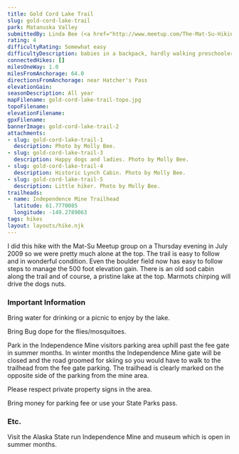 ```yaml
---
title: Gold Cord Lake Trail
slug: gold-cord-lake-trail
park: Matanuska Valley
submittedBy: Linda Bee (<a href="http://www.meetup.com/The-Mat-Su-Hiking-Meetup-Group/">The Mat-Su Hiking Meetup Group</a>)
rating: 4
difficultyRating: Somewhat easy
difficultyDescription: babies in a backpack, hardly walking preschoolers to the hardy over 60 years of age group, but no strollers. There is a 500 foot elevation gain.
connectedHikes: []
milesOneWay: 1.0
milesFromAnchorage: 64.0
directionsFromAnchorage: near Hatcher's Pass
elevationGain: 
seasonDescription: All year
mapFilename: gold-cord-lake-trail-topo.jpg
topoFilename: 
elevationFilename: 
gpxFilename: 
bannerImage: gold-cord-lake-trail-2
attachments:
- slug: gold-cord-lake-trail-1
  description: Photo by Molly Bee.
- slug: gold-cord-lake-trail-3
  description: Happy dogs and ladies. Photo by Molly Bee.
- slug: gold-cord-lake-trail-4
  description: Historic Lynch Cabin. Photo by Molly Bee.
- slug: gold-cord-lake-trail-5
  description: Little hiker. Photo by Molly Bee.
trailheads:
- name: Independence Mine Trailhead
  latitude: 61.7770085
  longitude: -149.2789063
tags: hikes
layout: layouts/hike.njk
---
```

I did this hike with the Mat-Su Meetup group on a Thursday evening in July 2009 so we were pretty much alone at the top. The trail is easy to follow and in wonderful condition. Even the boulder field now has easy to follow steps to manage the 500 foot elevation gain. There is an old sod cabin along the trail and of course, a pristine lake at the top. Marmots chirping will drive the dogs nuts.

### Important Information

Bring water for drinking or a picnic to enjoy by the lake. 

Bring Bug dope for the flies/mosquitoes. 

Park in the Independence Mine visitors parking area uphill past the fee gate in summer months. In winter months the Independence Mine gate will be closed and the road groomed for skiing so you would have to walk to the trailhead from the fee gate parking. The trailhead is clearly marked on the opposite side of the parking from the mine area. 

Please respect private property signs in the area. 

Bring money for parking fee or use your State Parks pass.

### Etc.

Visit the Alaska State run Independence Mine and museum which is open in summer months.